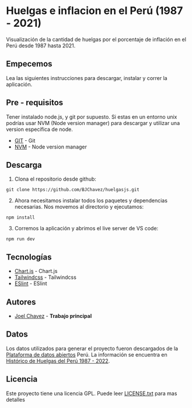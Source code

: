 # Huelgas e inflacion en el Perú (1987 - 2021)

Visualización de la cantidad de huelgas por el porcentaje de inflación en el Perú desde 1987 hasta 2021.

## Empecemos

Lea las siguientes instrucciones para descargar, instalar y correr la aplicación. 

## Pre - requisitos

Tener instalado node.js, y git por supuesto. Si estas en un entorno unix podrías usar NVM (Node version manager) para descargar y utilizar una version específica de node. 

* [GIT](https://git-scm.com/downloads) - Git
* [NVM](https://github.com/nvm-sh/nvm) - Node version manager


## Descarga

1. Clona el repositorio desde github:

```
git clone https://github.com/BJChavez/huelgasjs.git
```

2. Ahora necesitamos instalar todos los paquetes y dependencias necesarias. Nos movemos al directorio y ejecutamos:

```
npm install
```

3. Corremos la aplicación y abrimos el live server de VS code:

```
npm run dev
```

## Tecnologías

* [Chart.js](https://www.chartjs.org/) - Chart.js
* [Tailwindcss](https://tailwindcss.com/) - Tailwindcss
* [ESlint](https://eslint.org/) - ESlint

## Autores
* [Joel Chavez](https://github.com/BJChavez) -  **Trabajo principal**

## Datos

Los datos utilizados para generar el proyecto fueron descargados de la [Plataforma de datos abiertos](https://www.datosabiertos.gob.pe/) Perú. La información se encuentra en [Histórico de Huelgas del Perú 1987 - 2022](https://www.datosabiertos.gob.pe/dataset/hist%C3%B3rico-de-huelgas-del-per%C3%BA-1987-2022-ministerio-de-trabajo-y-promoci%C3%B3n-del-empleo-mtpe).

## Licencia

Este proyecto tiene una licencia GPL. Puede leer [LICENSE.txt](LICENSE.txt) para mas detalles




